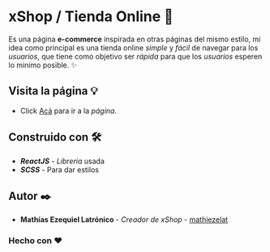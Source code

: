# xShop / Tienda Online  🚀

Es una página **e-commerce** inspirada en otras páginas del mismo estilo, mi idea como principal es una tienda online _simple_ y _fácil_ de navegar para los _usuarios_, que tiene como objetivo ser _rápida_ para que los _usuarios_ esperen lo minimo posible.  :sparkles:

## Visita la página 💡

* Click [Acá](https://xshop.netlify.app/) para ir a la _página_.

## Construido con 🛠️

* ***ReactJS*** - _Libreria_ usada
* ***SCSS*** - Para dar estilos

## Autor ✒️

* **Mathías Ezequiel Latrónico** - _Creador de xShop_ - [mathiezelat](https://github.com/mathiezelat)

### Hecho con ❤️
